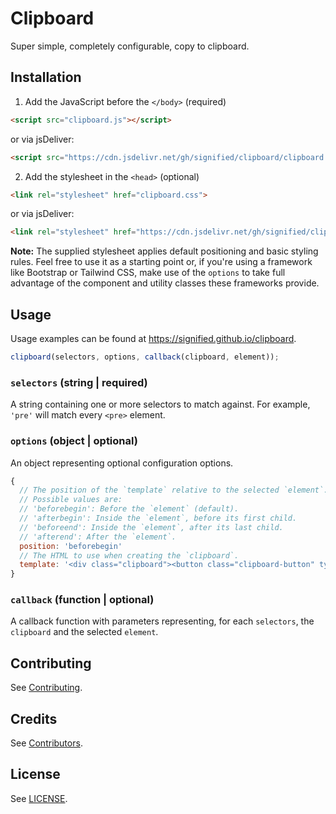 # Clipboard

Super simple, completely configurable, copy to clipboard.

## Installation

1. Add the JavaScript before the `</body>` (required)

```html
<script src="clipboard.js"></script>
```

or via jsDeliver:

```html
<script src="https://cdn.jsdelivr.net/gh/signified/clipboard/clipboard.min.js"></script>
```

2. Add the stylesheet in the `<head>` (optional)

```html
<link rel="stylesheet" href="clipboard.css">
```

or via jsDeliver:

```html
<link rel="stylesheet" href="https://cdn.jsdelivr.net/gh/signified/clipboard/clipboard.min.css">
```

**Note:** The supplied stylesheet applies default positioning and basic styling rules. Feel free to use it as a starting point or, if you're using a framework like Bootstrap or Tailwind CSS, make use of the `options` to take full advantage of the component and utility classes these frameworks provide.

## Usage

Usage examples can be found at https://signified.github.io/clipboard.

```javascript
clipboard(selectors, options, callback(clipboard, element));
```

### `selectors` (string | required)

A string containing one or more selectors to match against. For example, `'pre'` will match every `<pre>` element.

### `options` (object | optional)

An object representing optional configuration options.

```javascript
{
  // The position of the `template` relative to the selected `element`.
  // Possible values are:
  // 'beforebegin': Before the `element` (default).
  // 'afterbegin': Inside the `element`, before its first child.
  // 'beforeend': Inside the `element`, after its last child.
  // 'afterend': After the `element`.
  position: 'beforebegin'
  // The HTML to use when creating the `clipboard`.
  template: '<div class="clipboard"><button class="clipboard-button" type="button">Copy</button></div>'
}
```

### `callback` (function | optional)

A callback function with parameters representing, for each `selectors`, the `clipboard` and the selected `element`.

## Contributing

See [Contributing](https://github.com/signified/.github/blob/master/CONTRIBUTING.md).

## Credits

See [Contributors](https://github.com/signified/clipboard/graphs/contributors).

## License

See [LICENSE](LICENSE).
